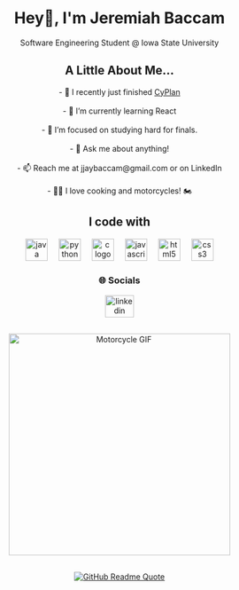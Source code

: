 <h1 align="center">Hey👋, I'm Jeremiah Baccam</h1>

<p align="center">Software Engineering Student @ Iowa State University</p>

<h2 align="center">A Little About Me...</h2>

<p align="center">
- 🔭 I recently just finished <a href="https://www.cy-plan.com/" target="_blank">CyPlan</a><br><br>
- 🌱 I’m currently learning React<br><br>
- 🤝 I’m focused on studying hard for finals.<br><br>
- 💬 Ask me about anything!<br><br>
- 📫 Reach me at jjaybaccam@gmail.com or on LinkedIn<br><br>
- 👨‍🍳 I love cooking and motorcycles! 🏍️
</p>

<h2 align="center">I code with</h2>

<div align="center">
  <img src="https://cdn.jsdelivr.net/gh/devicons/devicon/icons/java/java-original.svg" height="40" alt="java logo"  />
  <img width="12" />
  <img src="https://cdn.jsdelivr.net/gh/devicons/devicon/icons/python/python-original.svg" height="40" alt="python logo"  />
  <img width="12" />
  <img src="https://cdn.jsdelivr.net/gh/devicons/devicon/icons/c/c-original.svg" height="40" alt="c logo"  />
  <img width="12" />
  <img src="https://cdn.jsdelivr.net/gh/devicons/devicon/icons/javascript/javascript-original.svg" height="40" alt="javascript logo"  />
  <img width="12" />
  <img src="https://cdn.jsdelivr.net/gh/devicons/devicon/icons/html5/html5-original.svg" height="40" alt="html5 logo"  />
  <img width="12" />
  <img src="https://cdn.jsdelivr.net/gh/devicons/devicon/icons/css3/css3-original.svg" height="40" alt="css3 logo"  />
</div>

<h3 align="center">🌐 Socials</h3>

<div align="center">
  <a href="https://www.linkedin.com/feed/" target="_blank">
    <img src="https://raw.githubusercontent.com/maurodesouza/profile-readme-generator/master/src/assets/icons/social/linkedin/default.svg" width="52" height="40" alt="linkedin logo"  />
  </a>
</div>

<h2 align="center"></h2>

<div align="center">
  <img height="400" src="https://s7.gifyu.com/images/SJmsV.gif" alt="Motorcycle GIF" />
</div>

<h2 align="center"></h2>

<div align="center">
  <a href="https://github.com/piyushsuthar/github-readme-quotes">
    <img src="https://quotes-github-readme.vercel.app/api?type=horizontal&theme=dark" alt="GitHub Readme Quote" />
  </a>
</div>
